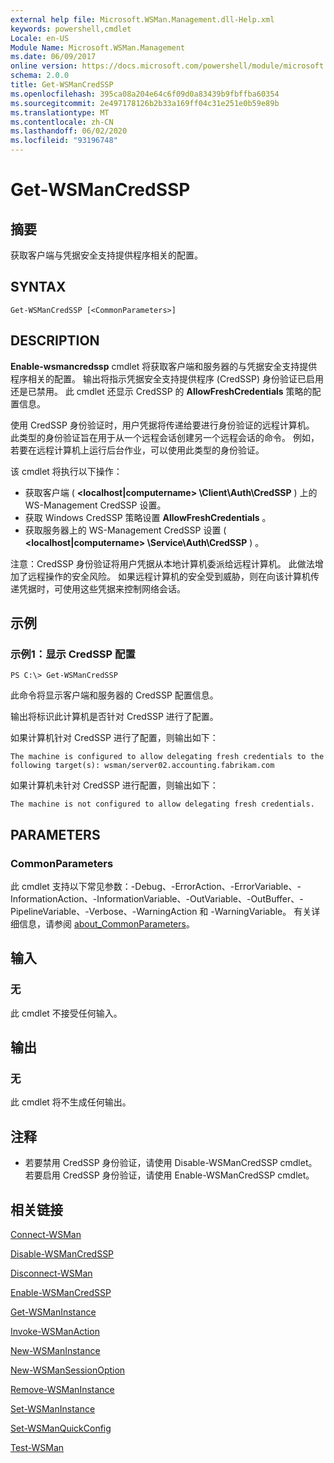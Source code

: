 ```yaml
---
external help file: Microsoft.WSMan.Management.dll-Help.xml
keywords: powershell,cmdlet
Locale: en-US
Module Name: Microsoft.WSMan.Management
ms.date: 06/09/2017
online version: https://docs.microsoft.com/powershell/module/microsoft.wsman.management/get-wsmancredssp?view=powershell-7.1&WT.mc_id=ps-gethelp
schema: 2.0.0
title: Get-WSManCredSSP
ms.openlocfilehash: 395ca08a204e64c6f09d0a83439b9fbffba60354
ms.sourcegitcommit: 2e497178126b2b33a169ff04c31e251e0b59e89b
ms.translationtype: MT
ms.contentlocale: zh-CN
ms.lasthandoff: 06/02/2020
ms.locfileid: "93196748"
---
```

# Get-WSManCredSSP

## 摘要
获取客户端与凭据安全支持提供程序相关的配置。

## SYNTAX

```
Get-WSManCredSSP [<CommonParameters>]
```

## DESCRIPTION
**Enable-wsmancredssp** cmdlet 将获取客户端和服务器的与凭据安全支持提供程序相关的配置。
输出将指示凭据安全支持提供程序 (CredSSP) 身份验证已启用还是已禁用。
此 cmdlet 还显示 CredSSP 的 **AllowFreshCredentials** 策略的配置信息。

使用 CredSSP 身份验证时，用户凭据将传递给要进行身份验证的远程计算机。
此类型的身份验证旨在用于从一个远程会话创建另一个远程会话的命令。
例如，若要在远程计算机上运行后台作业，可以使用此类型的身份验证。

该 cmdlet 将执行以下操作：

- 获取客户端 ( **\<localhost|computername\> \Client\Auth\CredSSP** ) 上的 WS-Management CredSSP 设置。
- 获取 Windows CredSSP 策略设置 **AllowFreshCredentials** 。
- 获取服务器上的 WS-Management CredSSP 设置 ( **\<localhost|computername\> \Service\Auth\CredSSP** ) 。

注意：CredSSP 身份验证将用户凭据从本地计算机委派给远程计算机。
此做法增加了远程操作的安全风险。
如果远程计算机的安全受到威胁，则在向该计算机传递凭据时，可使用这些凭据来控制网络会话。

## 示例

### 示例1：显示 CredSSP 配置

```
PS C:\> Get-WSManCredSSP
```

此命令将显示客户端和服务器的 CredSSP 配置信息。

输出将标识此计算机是否针对 CredSSP 进行了配置。

如果计算机针对 CredSSP 进行了配置，则输出如下：

`The machine is configured to allow delegating fresh credentials to the following target(s): wsman/server02.accounting.fabrikam.com`

如果计算机未针对 CredSSP 进行配置，则输出如下：

`The machine is not configured to allow delegating fresh credentials.`

## PARAMETERS

### CommonParameters
此 cmdlet 支持以下常见参数：-Debug、-ErrorAction、-ErrorVariable、-InformationAction、-InformationVariable、-OutVariable、-OutBuffer、-PipelineVariable、-Verbose、-WarningAction 和 -WarningVariable。 有关详细信息，请参阅 [about_CommonParameters](https://go.microsoft.com/fwlink/?LinkID=113216)。

## 输入

### 无
此 cmdlet 不接受任何输入。

## 输出

### 无
此 cmdlet 将不生成任何输出。

## 注释

* 若要禁用 CredSSP 身份验证，请使用 Disable-WSManCredSSP cmdlet。 若要启用 CredSSP 身份验证，请使用 Enable-WSManCredSSP cmdlet。

## 相关链接

[Connect-WSMan](Connect-WSMan.md)

[Disable-WSManCredSSP](Disable-WSManCredSSP.md)

[Disconnect-WSMan](Disconnect-WSMan.md)

[Enable-WSManCredSSP](Enable-WSManCredSSP.md)

[Get-WSManInstance](Get-WSManInstance.md)

[Invoke-WSManAction](Invoke-WSManAction.md)

[New-WSManInstance](New-WSManInstance.md)

[New-WSManSessionOption](New-WSManSessionOption.md)

[Remove-WSManInstance](Remove-WSManInstance.md)

[Set-WSManInstance](Set-WSManInstance.md)

[Set-WSManQuickConfig](Set-WSManQuickConfig.md)

[Test-WSMan](Test-WSMan.md)

